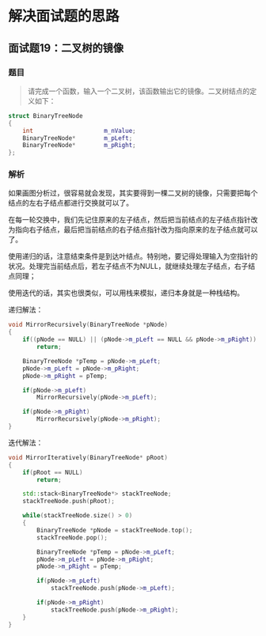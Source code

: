 # 解决面试题的思路

## 面试题19：二叉树的镜像

### 题目

> 请完成一个函数，输入一个二叉树，该函数输出它的镜像。二叉树结点的定义如下：

```c++
struct BinaryTreeNode
{
    int                    m_nValue;
    BinaryTreeNode*        m_pLeft;
    BinaryTreeNode*        m_pRight;
};
```

### 解析

如果画图分析过，很容易就会发现，其实要得到一棵二叉树的镜像，只需要把每个结点的左右子结点都进行交换就可以了。

在每一轮交换中，我们先记住原来的左子结点，然后把当前结点的左子结点指针改为指向右子结点，最后把当前结点的右子结点指针改为指向原来的左子结点就可以了。

使用递归的话，注意结束条件是到达叶结点。特别地，要记得处理输入为空指针的状况。处理完当前结点后，若左子结点不为NULL，就继续处理左子结点，右子结点同理；

使用迭代的话，其实也很类似，可以用栈来模拟，递归本身就是一种栈结构。

递归解法：

```c++
void MirrorRecursively(BinaryTreeNode *pNode)
{
    if((pNode == NULL) || (pNode->m_pLeft == NULL && pNode->m_pRight))
        return;

    BinaryTreeNode *pTemp = pNode->m_pLeft;
    pNode->m_pLeft = pNode->m_pRight;
    pNode->m_pRight = pTemp;

    if(pNode->m_pLeft)
        MirrorRecursively(pNode->m_pLeft);

    if(pNode->m_pRight)
        MirrorRecursively(pNode->m_pRight);
}
```

迭代解法：

```c++
void MirrorIteratively(BinaryTreeNode* pRoot)
{
    if(pRoot == NULL)
        return;

    std::stack<BinaryTreeNode*> stackTreeNode;
    stackTreeNode.push(pRoot);

    while(stackTreeNode.size() > 0)
    {
        BinaryTreeNode *pNode = stackTreeNode.top();
        stackTreeNode.pop();

        BinaryTreeNode *pTemp = pNode->m_pLeft;
        pNode->m_pLeft = pNode->m_pRight;
        pNode->m_pRight = pTemp;

        if(pNode->m_pLeft)
            stackTreeNode.push(pNode->m_pLeft);

        if(pNode->m_pRight)
            stackTreeNode.push(pNode->m_pRight);
    }
}
```
